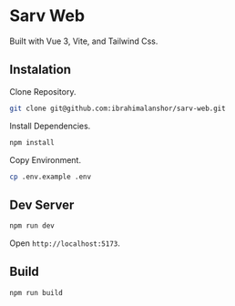 # Sarv Web

Built with Vue 3, Vite, and Tailwind Css.

## Instalation

Clone Repository.

```bash
git clone git@github.com:ibrahimalanshor/sarv-web.git
```

Install Dependencies.

```bash
npm install
```

Copy Environment.

```bash
cp .env.example .env
```

## Dev Server

```bash
npm run dev
```

Open `http://localhost:5173`.

## Build

```bash
npm run build
```

